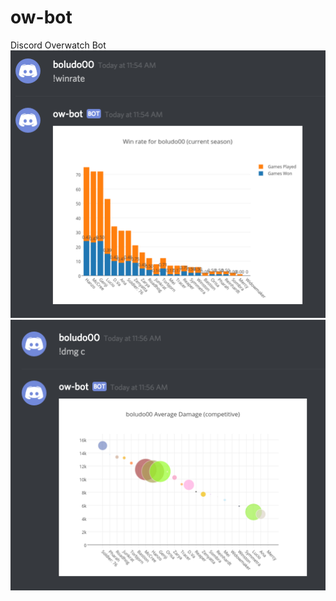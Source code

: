 # ow-bot
Discord Overwatch Bot
![Alt text](/screens/winrate.png?raw=true "Winrate example")
![Alt text](/screens/damage.png?raw=true "Damage example")